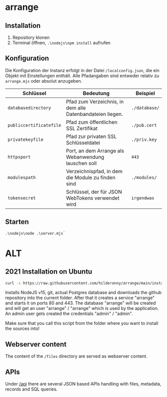 # arrange


## Installation

1. Repository klonen
2. Terminal öffnen, `.\nodejs\npm install` aufrufen


## Konfiguration

Die Konfiguration der Instanz erfolgt in der Datei `/localconfig.json`, die ein Objekt mit Einstellungen enthält.
Alle Pfadangaben sind entweder relativ zu `arrange.mjs` oder absolut anzugeben.

|Schlüssel|Bedeutung|Beispiel|
|---|---|---|
|`databasedirectory`|Pfad zum Verzeichnis, in dem alle Datenbandateien liegen.|`./database/`|
|`publiccertificatefile`|Pfad zum öffentlichen SSL Zertifikat|`./pub.cert`|
|`privatekeyfile`|Pfad zur privaten SSL Schlüsseldatei|`./priv.key`|
|`httpsport`|Port, an dem Arrange als Webanwendung lauschen soll|`443`|
|`modulespath`|Verzeichnispfad, in dem die Module zu finden sind|`./modules/`|
|`tokensecret`|Schlüssel, der für JSON WebTokens verwendet wird|`irgendwas`|

## Starten

```cmd
.\nodejs\node .\server.mjs`
```








# ALT

## 2021 Installation on Ubuntu

```sh
curl -s https://raw.githubusercontent.com/hilderonny/arrange/main/install.sh | sh
```

Installs NodeJS v15, git, actual Postgres database and downloads the github repository into the current folder.
After that it creates a service "arrange" and starts it on ports 80 and 443.
The database "arrange" will be created and will get an user "arrange" / "arrange" which is used by the application.
An admin user gets created the credentials "admin" / "admin".

Make sure that you call this script from the folder where you want to install the sources into!

## Webserver content

The content of the `/files` directory are served as webserver content.

## APIs

Under [/api](./api/README.md) there are several JSON based APIs handling with files, metadata, records and SQL queries.
